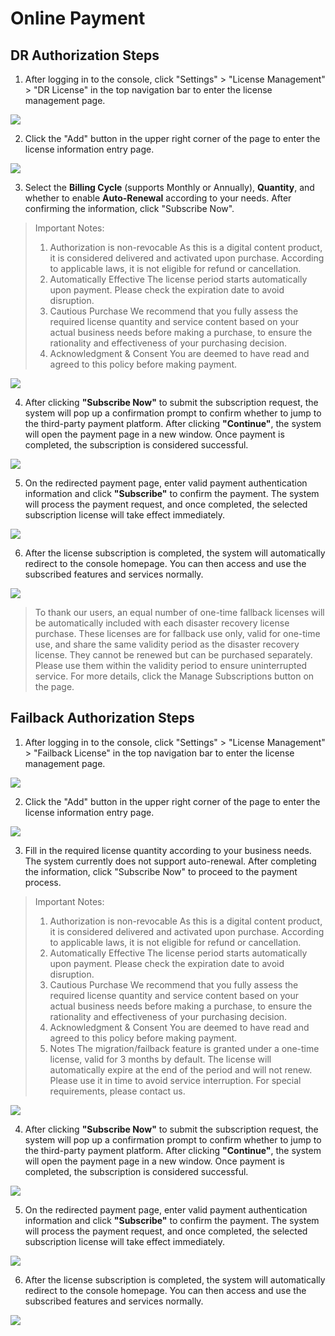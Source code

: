 # **Online Payment**

## **DR Authorization Steps**

1. After logging in to the console, click "Settings" > "License Management" > "DR License" in the top navigation bar to enter the license management page.

![](./images/onlinepurchaseactivation-disasterresilienceauthorizationsteps-1.png)

2. Click the "Add" button in the upper right corner of the page to enter the license information entry page.

![](./images/onlinepurchaseactivation-disasterresilienceauthorizationsteps-2.png)

3. Select the **Billing Cycle** (supports Monthly or Annually), **Quantity**, and whether to enable **Auto-Renewal** according to your needs. After confirming the information, click "Subscribe Now".

>Important Notes:
>1. Authorization is non-revocable
>As this is a digital content product, it is considered delivered and activated upon purchase. According to applicable laws, it is not eligible for refund or cancellation.
>2. Automatically Effective
>The license period starts automatically upon payment. Please check the expiration date to avoid disruption.
>3. Cautious Purchase
>We recommend that you fully assess the required license quantity and service content based on your actual business needs before making a purchase, to ensure the rationality and effectiveness of your purchasing decision.
>4. Acknowledgment & Consent
>You are deemed to have read and agreed to this policy before making payment.

![](./images/onlinepurchaseactivation-disasterresilienceauthorizationsteps-3.png)

4. After clicking **"Subscribe Now"** to submit the subscription request, the system will pop up a confirmation prompt to confirm whether to jump to the third-party payment platform. After clicking **"Continue"**, the system will open the payment page in a new window. Once payment is completed, the subscription is considered successful.

![](./images/onlinepurchaseactivation-disasterresilienceauthorizationsteps-4.png)

5. On the redirected payment page, enter valid payment authentication information and click **"Subscribe"** to confirm the payment. The system will process the payment request, and once completed, the selected subscription license will take effect immediately.

![](./images/onlinepurchaseactivation-disasterresilienceauthorizationsteps-5.png)

6. After the license subscription is completed, the system will automatically redirect to the console homepage. You can then access and use the subscribed features and services normally.

![](./images/onlinepurchaseactivation-disasterresilienceauthorizationsteps-6.png)

> To thank our users, an equal number of one-time fallback licenses will be automatically included with each disaster recovery license purchase. These licenses are for fallback use only, valid for one-time use, and share the same validity period as the disaster recovery license. They cannot be renewed but can be purchased separately. Please use them within the validity period to ensure uninterrupted service. For more details, click the Manage Subscriptions button on the page.

## **Failback Authorization Steps**

1. After logging in to the console, click "Settings" > "License Management" > "Failback License" in the top navigation bar to enter the license management page.

![](./images/onlinepurchaseactivation-back-cutauthorizationsteps-1.png)

2. Click the "Add" button in the upper right corner of the page to enter the license information entry page.

![](./images/onlinepurchaseactivation-back-cutauthorizationsteps-2.png)

3. Fill in the required license quantity according to your business needs. The system currently does not support auto-renewal. After completing the information, click "Subscribe Now" to proceed to the payment process.

>Important Notes:
>1. Authorization is non-revocable
>As this is a digital content product, it is considered delivered and activated upon purchase. According to applicable laws, it is not eligible for refund or cancellation.
>2. Automatically Effective
>The license period starts automatically upon payment. Please check the expiration date to avoid disruption.
>3. Cautious Purchase
>We recommend that you fully assess the required license quantity and service content based on your actual business needs before making a purchase, to ensure the rationality and effectiveness of your purchasing decision.
>4. Acknowledgment & Consent
>You are deemed to have read and agreed to this policy before making payment.
>5. Notes
> The migration/failback feature is granted under a one-time license, valid for 3 months by default. The license will automatically expire at the end of the period and will not renew. Please use it in time to avoid service interruption. For special requirements, please contact us.

![](./images/onlinepurchaseactivation-back-cutauthorizationsteps-3.png)

4. After clicking **"Subscribe Now"** to submit the subscription request, the system will pop up a confirmation prompt to confirm whether to jump to the third-party payment platform. After clicking **"Continue"**, the system will open the payment page in a new window. Once payment is completed, the subscription is considered successful.

![](./images/onlinepurchaseactivation-back-cutauthorizationsteps-4.png)

5. On the redirected payment page, enter valid payment authentication information and click **"Subscribe"** to confirm the payment. The system will process the payment request, and once completed, the selected subscription license will take effect immediately.

![](./images/onlinepurchaseactivation-back-cutauthorizationsteps-5.png)

6. After the license subscription is completed, the system will automatically redirect to the console homepage. You can then access and use the subscribed features and services normally.

![](./images/onlinepurchaseactivation-back-cutauthorizationsteps-6.png)


